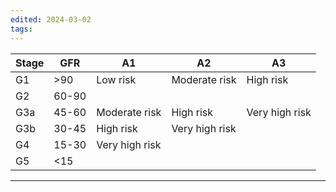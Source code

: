 ```yaml
---
edited: 2024-03-02
tags:
---
```


| Stage | GFR   | A1             | A2             | A3             |
| ----- | ----- | -------------- | -------------- | -------------- |
| G1    | >90   | Low risk       | Moderate risk  | High risk      |
| G2    | 60-90 |                |                |                |
| G3a   | 45-60 | Moderate risk  | High risk      | Very high risk |
| G3b   | 30-45 | High risk      | Very high risk |                |
| G4    | 15-30 | Very high risk |                |                |
| G5    | <15   |                |                |                |


---

